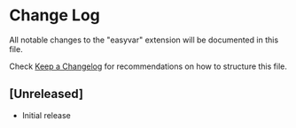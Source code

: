 # Change Log

All notable changes to the "easyvar" extension will be documented in this file.

Check [Keep a Changelog](http://keepachangelog.com/) for recommendations on how to structure this file.

## [Unreleased]

- Initial release